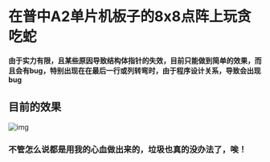 # 在普中A2单片机板子的8x8点阵上玩贪吃蛇

**由于实力有限，且某些原因导致结构体指针的失效，目前只能做到简单的效果，而且会有bug，特别出现在在最后一行或列转弯时，由于程序设计关系，导致会出现bug**

## 目前的效果

![img](togif2.gif)


### 不管怎么说都是用我的心血做出来的，垃圾也真的没办法了，唉！


